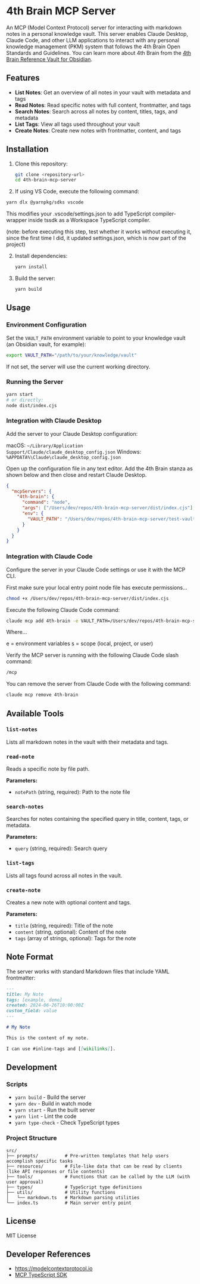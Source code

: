 # 4th Brain MCP Server

An MCP (Model Context Protocol) server for interacting with markdown notes in a personal knowledge vault. This server enables Claude Desktop, Claude Code, and other LLM applications to interact with any personal knowledge management (PKM) system that follows the 4th Brain Open Standards and Guidelines. You can learn more about 4th Brain from the [4th Brain Reference Vault for Obsidian](https://github.com/codyburleson/4th-brain-reference-vault).

## Features

- **List Notes**: Get an overview of all notes in your vault with metadata and tags
- **Read Notes**: Read specific notes with full content, frontmatter, and tags
- **Search Notes**: Search across all notes by content, titles, tags, and metadata
- **List Tags**: View all tags used throughout your vault
- **Create Notes**: Create new notes with frontmatter, content, and tags

## Installation

1. Clone this repository:

   ```bash
   git clone <repository-url>
   cd 4th-brain-mcp-server
   ```

2. If using VS Code, execute the following command:

```bash
yarn dlx @yarnpkg/sdks vscode
```

This modifies your .vscode/settings.json to add TypeScript compiler-wrapper inside tssdk as a Workspace TypeScript compiler.

(note: before executing this step, test whether it works without executing it, since the first time I did, it updated settings.json, which is now part of the project)

2. Install dependencies:

   ```bash
   yarn install
   ```

3. Build the server:
   ```bash
   yarn build
   ```

## Usage

### Environment Configuration

Set the `VAULT_PATH` environment variable to point to your knowledge vault (an Obsidian vault, for example):

```bash
export VAULT_PATH="/path/to/your/knowledge/vault"
```

If not set, the server will use the current working directory.

### Running the Server

```bash
yarn start
# or directly:
node dist/index.cjs
```

### Integration with Claude Desktop

Add the server to your Claude Desktop configuration:

macOS: `~/Library/Application Support/Claude/claude_desktop_config.json`
Windows: `%APPDATA%\Claude\claude_desktop_config.json`

Open up the configuration file in any text editor. Add the 4th Brain stanza as shown below and then close and restart Claude Desktop.

```json
{
  "mcpServers": {
    "4th-brain": {
      "command": "node",
      "args": ["/Users/dev/repos/4th-brain-mcp-server/dist/index.cjs"],
      "env": {
        "VAULT_PATH": "/Users/dev/repos/4th-brain-mcp-server/test-vault"
      }
    }
  }
}
```

### Integration with Claude Code

Configure the server in your Claude Code settings or use it with the MCP CLI.

First make sure your local entry point node file has execute permissions...

```bash
chmod +x /Users/dev/repos/4th-brain-mcp-server/dist/index.cjs
```

Execute the following Claude Code command:

```bash
claude mcp add 4th-brain -e VAULT_PATH=/Users/dev/repos/4th-brain-mcp-server/test-vault -s user -- /Users/dev/repos/4th-brain-mcp-server/dist/index.cjs
```

Where...

e = environment variables
s = scope (local, project, or user)

Verify the MCP server is running with the following Claude Code slash command:

```bash
/mcp
```

You can remove the server from Claude Code with the following command:

```bash
claude mcp remove 4th-brain
```

## Available Tools

### `list-notes`

Lists all markdown notes in the vault with their metadata and tags.

### `read-note`

Reads a specific note by file path.

**Parameters:**

- `notePath` (string, required): Path to the note file

### `search-notes`

Searches for notes containing the specified query in title, content, tags, or metadata.

**Parameters:**

- `query` (string, required): Search query

### `list-tags`

Lists all tags found across all notes in the vault.

### `create-note`

Creates a new note with optional content and tags.

**Parameters:**

- `title` (string, required): Title of the note
- `content` (string, optional): Content of the note
- `tags` (array of strings, optional): Tags for the note

## Note Format

The server works with standard Markdown files that include YAML frontmatter:

```markdown
---
title: My Note
tags: [example, demo]
created: 2024-06-26T10:00:00Z
custom_field: value
---

# My Note

This is the content of my note.

I can use #inline-tags and [[wikilinks]].
```

## Development

### Scripts

- `yarn build` - Build the server
- `yarn dev` - Build in watch mode
- `yarn start` - Run the built server
- `yarn lint` - Lint the code
- `yarn type-check` - Check TypeScript types

### Project Structure

```
src/
├── prompts/          # Pre-written templates that help users accomplish specific tasks
├── resources/        # File-like data that can be read by clients (like API responses or file contents)
├── tools/            # Functions that can be called by the LLM (with user approval)
├── types/            # TypeScript type definitions
├── utils/            # Utility functions
│   └── markdown.ts   # Markdown parsing utilities
└── index.ts          # Main server entry point
```

## License

MIT License

## Developer References

- https://modelcontextprotocol.io
- [MCP TypeScript SDK](https://github.com/modelcontextprotocol/typescript-sdk)

